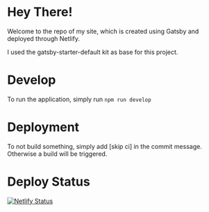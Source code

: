 # Hey There!
Welcome to the repo of my site, which is created using Gatsby and deployed through Netlify.

I used the gatsby-starter-default kit as base for this project.

# Develop
To run the application, simply run `npm run develop`

# Deployment
To not build something, simply add [skip ci] in the commit message. Otherwise a build will be triggered.

# Deploy Status
[![Netlify Status](https://api.netlify.com/api/v1/badges/800ce543-7917-47cb-b207-47db5f03de7d/deploy-status)](https://app.netlify.com/sites/preview-jenpalacioscom/deploys)